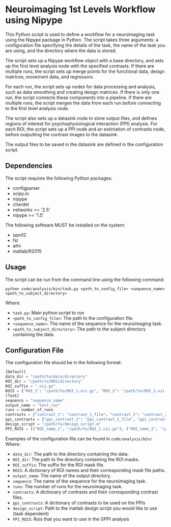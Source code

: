 # Neuroimaging  1st Levels Workflow using Nipype

This Python script is used to define a workflow for a neuroimaging task using the Nipype package in Python. The script takes three arguments: a configuration file specifying the details of the task, the name of the task you are using, and the directory where the data is stored.

The script sets up a Nipype workflow object with a base directory, and sets up the first level analysis node with the specified contrasts. If there are multiple runs, the script sets up merge points for the functional data, design matrices, movement data, and regressors.

For each run, the script sets up nodes for data processing and analysis, such as data smoothing and creating design matrices. If there is only one run, the script connects these components into a pipeline. If there are multiple runs, the script merges the data from each run before connecting to the first level analysis node.

The script also sets up a datasink node to store output files, and defines regions of interest for psychophysiological interaction (PPI) analysis. For each ROI, the script sets up a PPI node and an estimation of contrasts node, before outputting the contrast images to the datasink.

The output files to be saved in the datasink are defined in the configuration script.

## Dependencies

The script requires the following Python packages:

-   configparser
-   scipy.io
-   nipype
-   chardet
-   networkx <= '2.5'
-   nipype >= '1.5'

The following software MUST be installed on the system:
- spm12
- fsl
- afni
- matlab/R2015

## Usage

The script can be run from the command line using the following command:


`python code/analysis/bin/task.py <path_to_config_file> <sequence_name> <path_to_subject_directory>`

Where:

-   `task.py`: Main python script to run
-   `<path_to_config_file>`: The path to the configuration file.
-   `<sequence_name>`: The name of the sequence for the neuroimaging task.
-   `<path_to_subject_directory>`: The path to the subject directory containing the data.

## Configuration File

The configuration file should be in the following format:


```python
[Default] 
data_dir = "/path/to/data/directory"
ROI_dir = "/path/to/ROI/directory" 
ROI_suffix = ".nii.gz" 
ROIS = {"ROI_1": "/path/to/ROI_1.nii.gz", "ROI_2": "/path/to/ROI_2.nii.gz"}
[Task] 
sequence = "sequence_name"
output_name = "test_run"
runs = number_of_runs 
contrasts = {"contrast_1": "contrast_1_file", "contrast_2": "contrast_2_file", ...} 
ppi_contrasts = {"ppi_contrast_1": "ppi_contrast_1_file", "ppi_contrast_2": "ppi_contrast_2_file", ...} 
design_script = "/path/to/design_script.m" 
PPI_ROIS = [("ROI_name_1", "/path/to/ROI_1.nii.gz"), ("ROI_name_2", "/path/to/ROI_2.nii.gz"), ...]
```

Examples of the configuration file can be found in `code/analysis/bin/`
Where:

-   `data_dir`: The path to the directory containing the data.
-   `ROI_dir`: The path to the directory containing the ROI masks.
-   `ROI_suffix`: The suffix for the ROI mask file.
-   `ROIS`: A dictionary of ROI names and their corresponding mask file paths.
-   `output_name`: The name of the output directory.
-   `sequence`: The name of the sequence for the neuroimaging task.
-   `runs`: The number of runs for the neuroimaging task.
-   `contrasts`: A dictionary of contrasts and their corresponding contrast files.
-   `ppi_contrasts`: A dictionary of contrasts to be used on the PPIs
-   `design_script`: Path to the matlab design script you would like to use (task dependent)
-   `PPI_ROIS`: Rois that you want to use in the GPPI analysis
